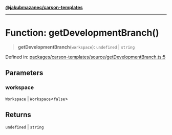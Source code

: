 [**@jakubmazanec/carson-templates**](../README.md)

---

# Function: getDevelopmentBranch()

> **getDevelopmentBranch**(`workspace`): `undefined` \| `string`

Defined in:
[packages/carson-templates/source/getDevelopmentBranch.ts:5](https://github.com/jakubmazanec/tools/blob/7c5f40d811171692b72a47160bc33d644201b16a/packages/carson-templates/source/getDevelopmentBranch.ts#L5)

## Parameters

### workspace

`Workspace` | `Workspace`\<`false`\>

## Returns

`undefined` \| `string`
